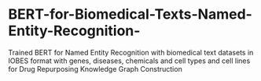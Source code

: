 # BERT-for-Biomedical-Texts-Named-Entity-Recognition-

Trained BERT for Named Entity Recognition with biomedical text datasets in IOBES format with genes, diseases, chemicals and cell types and cell lines for Drug Repurposing Knowledge Graph Construction 
